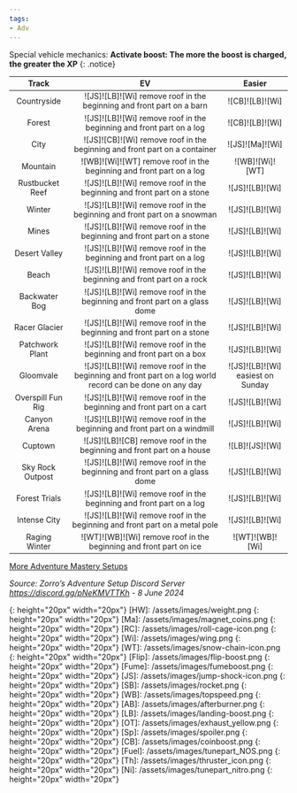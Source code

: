 ```yaml
---
tags:
- Adv
---
```

Special vehicle mechanics: **Activate boost: The more the boost is charged, the greater the XP**
{: .notice}

Track | EV | Easier
:--: | :--: | :--:
Countryside | ![JS]![LB]![Wi] remove roof in the beginning and front part on a barn | ![CB]![LB]![Wi]
Forest | ![JS]![LB]![Wi] remove roof in the beginning and front part on a log | ![CB]![LB]![Wi]
City | ![JS]![CB]![Wi] remove roof in the beginning and front part on a container | ![JS]![Ma]![Wi]
Mountain | ![WB]![Wi]![WT] remove roof in the beginning and front part on a log | ![WB]![Wi]![WT]
Rustbucket Reef | ![JS]![LB]![Wi] remove roof in the beginning and front part on a stone | ![JS]![LB]![Wi]
Winter | ![JS]![LB]![Wi] remove roof in the beginning and front part on a snowman | ![JS]![LB]![Wi]
Mines | ![JS]![LB]![Wi] remove roof in the beginning and front part on a stone | ![JS]![LB]![Wi]
Desert Valley | ![JS]![LB]![Wi] remove roof in the beginning and front part on a log | ![JS]![LB]![Wi]
Beach | ![JS]![LB]![Wi] remove roof in the beginning and front part on a rock | ![JS]![LB]![Wi]
Backwater Bog | ![JS]![LB]![Wi] remove roof in the beginning and front part on a glass dome | ![JS]![LB]![Wi]
Racer Glacier | ![JS]![LB]![Wi] remove roof in the beginning and front part on a stone | ![JS]![LB]![Wi]
Patchwork Plant | ![JS]![LB]![Wi] remove roof in the beginning and front part on a box | ![JS]![LB]![Wi]
Gloomvale | ![JS]![LB]![Wi] remove roof in the beginning and front part on a log world record can be done on any day | ![JS]![LB]![Wi] easiest on Sunday
Overspill Fun Rig | ![JS]![LB]![Wi] remove roof in the beginning and front part on a cart | ![JS]![LB]![Wi]
Canyon Arena | ![JS]![LB]![Wi] remove roof in the beginning and front part on a windmill | ![JS]![LB]![Wi]
Cuptown | ![JS]![LB]![CB] remove roof in the beginning and front part on a house | ![LB]![JS]![Wi]
Sky Rock Outpost | ![JS]![LB]![Wi] remove roof in the beginning and front part on a glass dome | ![JS]![LB]![Wi]
Forest Trials | ![JS]![LB]![Wi] remove roof in the beginning and front part on a log | ![JS]![LB]![Wi]
Intense City | ![JS]![LB]![Wi] remove roof in the beginning and front part on a metal pole | ![JS]![LB]![Wi]
Raging Winter | ![WT]![WB]![Wi] remove roof in the beginning and front part on ice | ![WT]![WB]![Wi]
  

[More Adventure Mastery Setups](/info/#adventures)
  
*Source: Zorro’s Adventure Setup Discord Server https://discord.gg/pNeKMVTTKh - 8 June 2024*

[AC]: /assets/images/aircontrol.png
{: height="20px" width="20px"}
[HW]: /assets/images/weight.png
{: height="20px" width="20px"}
[Ma]: /assets/images/magnet_coins.png
{: height="20px" width="20px"}
[RC]: /assets/images/roll-cage-icon.png
{: height="20px" width="20px"}
[Wi]: /assets/images/wing.png
{: height="20px" width="20px"}
[WT]: /assets/images/snow-chain-icon.png
{: height="20px" width="20px"}
[Flip]: /assets/images/flip-boost.png
{: height="20px" width="20px"}
[Fume]: /assets/images/fumeboost.png
{: height="20px" width="20px"}
[JS]: /assets/images/jump-shock-icon.png
{: height="20px" width="20px"}
[SB]: /assets/images/rocket.png
{: height="20px" width="20px"}
[WB]: /assets/images/topspeed.png
{: height="20px" width="20px"}
[AB]: /assets/images/afterburner.png
{: height="20px" width="20px"}
[LB]: /assets/images/landing-boost.png
{: height="20px" width="20px"}
[OT]: /assets/images/exhaust_yellow.png
{: height="20px" width="20px"}
[Sp]: /assets/images/spoiler.png
{: height="20px" width="20px"}
[CB]: /assets/images/coinboost.png
{: height="20px" width="20px"}
[Fuel]: /assets/images/tunepart_NOS.png
{: height="20px" width="20px"}
[Th]: /assets/images/thruster_icon.png
{: height="20px" width="20px"}
[Ni]: /assets/images/tunepart_nitro.png
{: height="20px" width="20px"}
